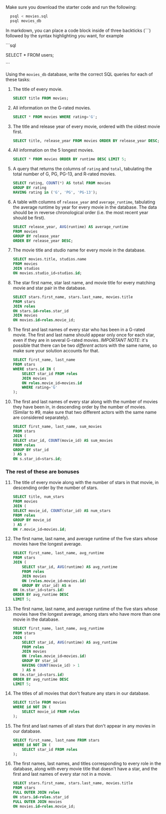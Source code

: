Make sure you download the starter code and run the following:

```sh
  psql < movies.sql
  psql movies_db
```

In markdown, you can place a code block inside of three backticks (```) followed by the syntax highlighting you want, for example

\```sql

SELECT \* FROM users;

\```

Using the `movies_db` database, write the correct SQL queries for each of these tasks:

1.  The title of every movie.
    ```sql 
    SELECT title FROM movies;
    ```

2.  All information on the G-rated movies.
    ```sql
    SELECT * FROM movies WHERE rating='G';
    ```

3.  The title and release year of every movie, ordered with the
    oldest movie first.
    ```sql
    SELECT title, release_year FROM movies ORDER BY release_year DESC;
    ```
    
4.  All information on the 5 longest movies.
    ```sql
    SELECT * FROM movies ORDER BY runtime DESC LIMIT 5;
    ```

5.  A query that returns the columns of `rating` and `total`, tabulating the
    total number of G, PG, PG-13, and R-rated movies.
    ```sql    
    SELECT rating, COUNT(*) AS total FROM movies 
    GROUP BY rating 
    HAVING rating in ('G', 'PG', 'PG-13');
    ```

6.  A table with columns of `release_year` and `average_runtime`,
    tabulating the average runtime by year for every movie in the database. The data should be in reverse chronological order (i.e. the most recent year should be first).
    ```sql
    SELECT release_year, AVG(runtime) AS average_runtime
    FROM movies
    GROUP BY release_year
    ORDER BY release_year DESC;
    ```

7.  The movie title and studio name for every movie in the database.
    ```sql
    SELECT movies.title, studios.name
    FROM movies
    JOIN studios
    ON movies.studio_id=studios.id;
    ```

8.  The star first name, star last name, and movie title for every
    matching movie and star pair in the database.
    ```sql
    SELECT stars.first_name, stars.last_name, movies.title
    FROM stars
    JOIN roles 
    ON stars.id=roles.star_id
    JOIN movies
    ON movies.id=roles.movie_id;  
    ```  

9.  The first and last names of every star who has been in a G-rated     
    movie. The first and last name should appear only once for each star, even if they are in several G-rated movies. *IMPORTANT NOTE*: it's possible that there can be two *different* actors with the same name, so make sure your solution accounts for that. 
    ```sql
    SELECT first_name, last_name
    FROM stars
    WHERE stars.id IN (
        SELECT star_id FROM roles
        JOIN movies
        ON roles.movie_id=movies.id
        WHERE rating='G'
    );
    ```


10. The first and last names of every star along with the number
    of movies they have been in, in descending order by the number of movies. (Similar to #9, make sure
    that two different actors with the same name are considered separately).
    ```sql
    SELECT first_name, last_name, sum_movies
    FROM stars
    JOIN (
    SELECT star_id, COUNT(movie_id) AS sum_movies
    FROM roles
    GROUP BY star_id
    ) AS s
    ON s.star_id=stars.id;
    ```

### The rest of these are bonuses

11. The title of every movie along with the number of stars in
    that movie, in descending order by the number of stars.
    ```sql
    SELECT title, num_stars
    FROM movies
    JOIN (
    SELECT movie_id, COUNT(star_id) AS num_stars
    FROM roles
    GROUP BY movie_id
    ) AS r
    ON r.movie_id=movies.id; 
    ``` 

12. The first name, last name, and average runtime of the five
    stars whose movies have the longest average.
    ```sql
    SELECT first_name, last_name, avg_runtime
    FROM stars
    JOIN (
        SELECT star_id, AVG(runtime) AS avg_runtime 
        FROM roles
        JOIN movies
        ON (roles.movie_id=movies.id)
        GROUP BY star_id) AS m
    ON (m.star_id=stars.id)
    ORDER BY avg_runtime DESC 
    LIMIT 5;
    ```

13. The first name, last name, and average runtime of the five
    stars whose movies have the longest average, among stars who have more than one movie in the database.
    ```sql
    SELECT first_name, last_name, avg_runtime
    FROM stars
    JOIN (
        SELECT star_id, AVG(runtime) AS avg_runtime 
        FROM roles
        JOIN movies
        ON (roles.movie_id=movies.id)
        GROUP BY star_id
        HAVING COUNT(movie_id) > 1
        ) AS m
    ON (m.star_id=stars.id)
    ORDER BY avg_runtime DESC 
    LIMIT 5;
    ```

14. The titles of all movies that don't feature any stars in our
    database.
    ```sql
    SELECT title FROM movies
    WHERE id NOT IN (
        SELECT movie_id FROM roles  
    );
    ```

15. The first and last names of all stars that don't appear in any movies in our database.
    ```sql
    SELECT first_name, last_name FROM stars
    WHERE id NOT IN (
        SELECT star_id FROM roles
    );
    ```    

16. The first names, last names, and titles corresponding to every
    role in the database, along with every movie title that doesn't have a star, and the first and last names of every star not in a movie.
    ```sql
    SELECT stars.first_name, stars.last_name, movies.title
    FROM stars
    FULL OUTER JOIN roles 
    ON stars.id=roles.star_id
    FULL OUTER JOIN movies
    ON movies.id=roles.movie_id;
    ```   
